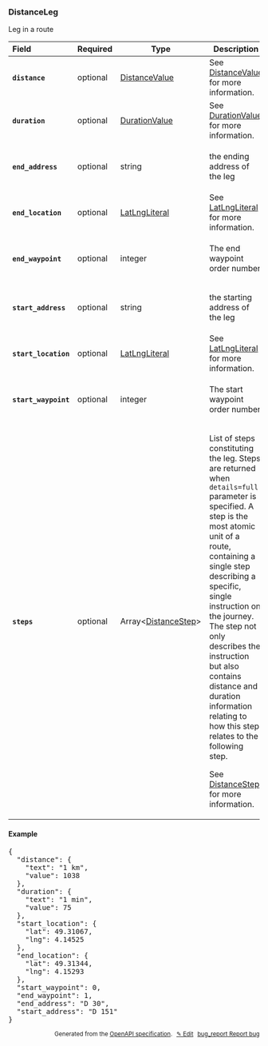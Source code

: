 <!--- This is a generated file, do not edit! -->
<!--- [START woosmap_http_schema_distanceleg] -->
<h3 class="schema-object" id="DistanceLeg">DistanceLeg</h3>

Leg in a route

| Field                                                                                                            | Required | Type                                                      | Description                                                                                                                                                                                                                                                                                                                                                                                                                                                                                                                  |
| :--------------------------------------------------------------------------------------------------------------- | -------- | --------------------------------------------------------- | ---------------------------------------------------------------------------------------------------------------------------------------------------------------------------------------------------------------------------------------------------------------------------------------------------------------------------------------------------------------------------------------------------------------------------------------------------------------------------------------------------------------------------- |
| <h4 id="DistanceLeg-distance" class="add-link schema-object-property-key"><code>distance</code></h4>             | optional | [DistanceValue](#DistanceValue "DistanceValue")           | See [DistanceValue](#DistanceValue "DistanceValue") for more information.                                                                                                                                                                                                                                                                                                                                                                                                                                                    |
| <h4 id="DistanceLeg-duration" class="add-link schema-object-property-key"><code>duration</code></h4>             | optional | [DurationValue](#DurationValue "DurationValue")           | See [DurationValue](#DurationValue "DurationValue") for more information.                                                                                                                                                                                                                                                                                                                                                                                                                                                    |
| <h4 id="DistanceLeg-end_address" class="add-link schema-object-property-key"><code>end_address</code></h4>       | optional | string                                                    | <div class="nonref-property-description"><p>the ending address of the leg</p></div>                                                                                                                                                                                                                                                                                                                                                                                                                                          |
| <h4 id="DistanceLeg-end_location" class="add-link schema-object-property-key"><code>end_location</code></h4>     | optional | [LatLngLiteral](#LatLngLiteral "LatLngLiteral")           | See [LatLngLiteral](#LatLngLiteral "LatLngLiteral") for more information.                                                                                                                                                                                                                                                                                                                                                                                                                                                    |
| <h4 id="DistanceLeg-end_waypoint" class="add-link schema-object-property-key"><code>end_waypoint</code></h4>     | optional | integer                                                   | <div class="nonref-property-description"><p>The end waypoint order number</p></div>                                                                                                                                                                                                                                                                                                                                                                                                                                          |
| <h4 id="DistanceLeg-start_address" class="add-link schema-object-property-key"><code>start_address</code></h4>   | optional | string                                                    | <div class="nonref-property-description"><p>the starting address of the leg</p></div>                                                                                                                                                                                                                                                                                                                                                                                                                                        |
| <h4 id="DistanceLeg-start_location" class="add-link schema-object-property-key"><code>start_location</code></h4> | optional | [LatLngLiteral](#LatLngLiteral "LatLngLiteral")           | See [LatLngLiteral](#LatLngLiteral "LatLngLiteral") for more information.                                                                                                                                                                                                                                                                                                                                                                                                                                                    |
| <h4 id="DistanceLeg-start_waypoint" class="add-link schema-object-property-key"><code>start_waypoint</code></h4> | optional | integer                                                   | <div class="nonref-property-description"><p>The start waypoint order number</p></div>                                                                                                                                                                                                                                                                                                                                                                                                                                        |
| <h4 id="DistanceLeg-steps" class="add-link schema-object-property-key"><code>steps</code></h4>                   | optional | Array&lt;[DistanceStep](#DistanceStep "DistanceStep")&gt; | <div class="ref-property-description"><p>List of steps constituting the leg. Steps are returned when <code>details=full</code> parameter is specified. A step is the most atomic unit of a route, containing a single step describing a specific, single instruction on the journey. The step not only describes the instruction but also contains distance and duration information relating to how this step relates to the following step.</p><p>See <a href="#DistanceStep">DistanceStep</a> for more information.</div> |

<h4 class="schema-object-example" id="DistanceLeg-example">Example</h4>

<pre class="notranslate lang-json prettyprint">{
  "distance": {
    "text": "1 km",
    "value": 1038
  },
  "duration": {
    "text": "1 min",
    "value": 75
  },
  "start_location": {
    "lat": 49.31067,
    "lng": 4.14525
  },
  "end_location": {
    "lat": 49.31344,
    "lng": 4.15293
  },
  "start_waypoint": 0,
  "end_waypoint": 1,
  "end_address": "D 30",
  "start_address": "D 151"
}</pre>

<p style="text-align: right; font-size: smaller;">Generated from the <a data-label="openapi-github" href="https://github.com/woosmap/openapi-specification" title="Woosmap OpenAPI Specification" class="external">OpenAPI specification</a>.
<a data-label="openapi-github-woosmap-http-schema-distanceleg" data-action="edit" style="margin-left: 5px;" href="https://github.com/woosmap/openapi-specification/blob/main/specification/schemas/DistanceLeg.yml" title="Edit on GitHub">✎ Edit</a>
<a data-label="openapi-github-woosmap-http-schema-distanceleg" data-action="bug" style="margin-left: 5px;" href="https://github.com/woosmap/openapi-specification/issues/new?assignees=&labels=type%3A+bug%2C+triage+me&template=bug_report.md&title=[schemas] Bug - DistanceLeg" title="File bug for schemas on GitHub"><span class="material-icons">bug_report</span> Report bug</a>
</p>

<!--- [END woosmap_http_schema_distanceleg] -->
